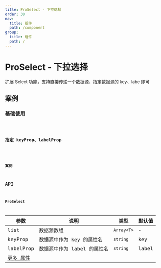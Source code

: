 ```yaml
---
title: ProSelect - 下拉选择
order: 30
nav:
  title: 组件
  path: /component
group:
  title: 组件
  path: /
---
```


# ProSelect - 下拉选择

扩展 Select 功能，支持直接传递一个数据源，指定数据源的 key、labe 即可

## 案例

### 基础使用

<code src="../demos/pro-select/demo1.tsx" />

### 指定 keyProp、labelProp

<code src="../demos/pro-select/demo2.tsx" />

### 案例

## API

### ProSelect

| 参数 | 说明 | 类型 | 默认值 |
| --- | --- | --- | --- |
| list | 数据源数组 | `Array<T>` | - |
| keyProp | 数据源中作为 key 的属性名 | `string` | key |
| labelProp | 数据源中作为 label 的属性名 | `string` | label |
| [更多 属性 ](https://next.ant.design/components/select-cn/#Select-props) |  |  |  |
